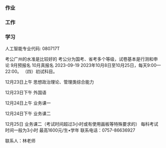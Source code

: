 ### 作业


### 工作




### 学习
人工智能专业代码:
080717T

考公广州的水准是比较好的
考公分为国考、省考多个等级，试卷基本是行测和申论
9月预报名 10月真报名 
2023-09-19
2023年10月8日至10月25日，每天9:00—22:00。
（四）初试科目。

12月23日上午  思想政治理论、管理类综合能力

12月23日下午  外国语

12月24日上午  业务课一

12月24日下午  业务课二

12月25日     业务课二（考试时间超过3小时或有使用画板等特殊要求的）
每科考试时间一般为3小时
最高1600元/生•学年
联系电话：0757-86636927

联系人：林老师




